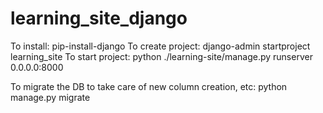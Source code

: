 # learning_site_django

To install:      pip-install-django
To create project: django-admin startproject learning_site
To start project: python ./learning-site/manage.py runserver 0.0.0.0:8000

To migrate the DB to take care of new column creation, etc: python manage.py migrate
